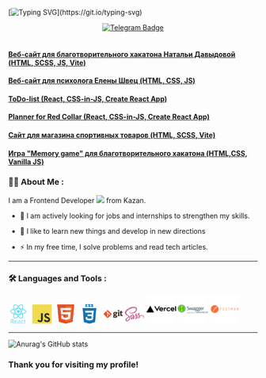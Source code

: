<!-- Typing SVG -->
[![Typing SVG](https://readme-typing-svg.herokuapp.com?size=24&width=600&lines=Welcome+To+My+Code+World..)](https://git.io/typing-svg)


<div id="header" align="center">
  <a href="https://t.me/hbtchss">
    <img src="https://img.shields.io/badge/Telegram-blue?style=for-the-badge&logo=Telegram&logoColor=white" alt="Telegram Badge"/>
  </a>
</div>
<div align="center">
   <img src="https://komarev.com/ghpvc/?username=hbtch&style=flat-square&color=blue" alt=""/>
</div>
</div>

#### [Веб-сайт для  благотворительного хакатона Натальи Давыдовой (HTML, SCSS, JS, Vite)](https://github.com/hbtch/HackathonLayout.git)
#### [Веб-сайт для психолога Елены Швец (HTML, CSS, JS)](https://github.com/hbtch/website-for-psychologist.git)
#### [ToDo-list (React, CSS-in-JS, Create React App)](https://github.com/hbtch/ToDoPlanner.git)
#### [Planner for Red Collar (React, CSS-in-JS, Create React App)](https://github.com/hbtch/PlannerEvent-for-redcollar.git)
#### [Сайт для магазина спортивных товаров (HTML, SCSS, Vite)](https://github.com/hbtch/vite-project.git)
#### [Игра "Memory game" для благотворительного хакатона (HTML,CSS, Vanilla JS)](https://github.com/hbtch/pet-project-2.git)

### :woman_technologist: About Me :
I am a Frontend Developer <img src="https://media.giphy.com/media/WUlplcMpOCEmTGBtBW/giphy.gif" width="30"> from Kazan.
- :telescope: I am actively looking for jobs and internships to strengthen my skills.

- :seedling: I like to learn new things and develop in new directions
- :zap: In my free time, I solve problems and read tech articles.

---

### :hammer_and_wrench: Languages and Tools :
<div>
  <img src="https://github.com/devicons/devicon/blob/master/icons/react/react-original-wordmark.svg" title="React" alt="React" width="40" height="40"/>&nbsp;
  <img src="https://github.com/devicons/devicon/blob/master/icons/javascript/javascript-original.svg" title="JavaScript" alt="JavaScript" width="40" height="40"/>&nbsp;
  <img src="https://github.com/devicons/devicon/blob/master/icons/html5/html5-original.svg" title="HTML5" alt="HTML" width="40" height="40"/>&nbsp;
  <img src="https://github.com/devicons/devicon/blob/master/icons/css3/css3-plain-wordmark.svg"  title="CSS3" alt="CSS" width="40" height="40"/>&nbsp;
  <img src="https://github.com/devicons/devicon/blob/master/icons/git/git-original-wordmark.svg" title="Git" **alt="Git" width="40" height="40"/>
  <img src="https://raw.githubusercontent.com/devicons/devicon/master/icons/sass/sass-original.svg" alt="sass" width="40" height="40"/>
  <img src="https://github.com/devicons/devicon/blob/master/icons/vercel/vercel-original-wordmark.svg?short_path=cdccb52" alt="vercel" width="60" height="60"/>
  <img src="https://github.com/devicons/devicon/blob/master/icons/swagger/swagger-original-wordmark.svg" alt="swagger" width="60" height="60"/>
  <img src="https://github.com/devicons/devicon/blob/master/icons/postman/postman-original-wordmark.svg" alt="postman" width="60" height="60"/>
</div>

---

![Anurag's GitHub stats](https://github-readme-stats.vercel.app/api?username=hbtch&theme=cobalt&show_icons=true)<br>
### Thank you for visiting my profile!
